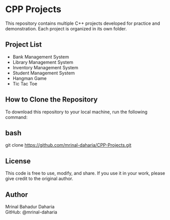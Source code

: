 # CPP Projects

This repository contains multiple C++ projects developed for practice and demonstration. Each project is organized in its own folder.

## Project List

- Bank Management System  
- Library Management System  
- Inventory Management System  
- Student Management System  
- Hangman Game  
- Tic Tac Toe

## How to Clone the Repository

To download this repository to your local machine, run the following command:

## bash
git clone https://github.com/mrinal-daharia/CPP-Projects.git

## License
This code is free to use, modify, and share. If you use it in your work, please give credit to the original author.

## Author
Mrinal Bahadur Daharia 
<br>
GitHub: @mrinal-daharia
